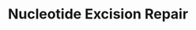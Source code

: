 ---
annotations:
- type: Pathway Ontology
  value: regulatory pathway
- type: Pathway Ontology
  value: DNA repair pathway
authors:
- MaintBot
- ReactomeTeam
- Anwesha
- Ryanmiller
description: Nucleotide excision repair (NER) was first described in the model organism
  E. coli in the early 1960s as a process whereby bulky base damage is enzymatically
  removed from DNA, facilitating the recovery of DNA synthesis and cell survival.
  Deficient NER processes have been identified from the cells of cancer-prone patients
  with different variants of xeroderma pigmentosum (XP), trichothiodystrophy (TTD),
  and Cockayne's syndrome. The XP cells exhibit an ultraviolet radiation hypersensitivity
  that leads to a hypermutability response to UV, offering a direct connection between
  deficient NER, increased mutation rate, and cancer. While the NER pathway in prokaryotes
  is unique, the pathway utilized in yeast and higher eukaryotes is highly conserved.<BR>NER
  is involved in the repair of bulky adducts in DNA, such as UV-induced photo lesions
  (both 6-4 photoproducts (6-4 PPDs) and cyclobutane pyrimidine dimers (CPDs)), as
  well as chemical adducts formed from exposure to aflatoxin, benzopyrene and other
  genotoxic agents. Specific proteins have been identified that participate in base
  damage recognition, cleavage of the damaged strand on both sides of the lesion,
  and excision of the oligonucleotide bearing the lesion. Reparative DNA synthesis
  and ligation restore the strand to its original state.<BR>NER consists of two related
  pathways called global genome nucleotide excision repair (GG-NER) and transcription-coupled
  nucleotide excision repair (TC-NER). The pathways differ in the way in which DNA
  damage is initially recognized, but the majority of the participating molecules
  are shared between these two branches of NER. GG-NER is transcription-independent,
  removing lesions from non-coding DNA strands, as well as coding DNA strands that
  are not being actively transcribed. TC-NER repairs damage in transcribed strands
  of active genes.<BR>Several of the proteins involved in NER are key components of
  the basal transcription complex TFIIH. An ubiquitin ligase complex composed of DDB1,
  CUL4A or CUL4B and RBX1 participates in both GG-NER and TC-NER, implying an important
  role of ubiquitination in NER regulation. The establishment of mutant mouse models
  for NER genes and other DNA repair-related genes has been useful in demonstrating
  the associations between NER defects and cancer.<BR>For past and recent reviews
  of nucleotide excision repair, please refer to Lindahl and Wood 1998, Friedberg
  et al. 2002, Christmann et al. 2003, Hanawalt and Spivak 2008, Marteijn et al. 2014).  View
  original pathway at [http://www.reactome.org/PathwayBrowser/#DIAGRAM=5696398 Reactome].
last-edited: 2021-01-25
organisms:
- Homo sapiens
redirect_from:
- /index.php/Pathway:WP1980
- /instance/WP1980
schema-jsonld:
- '@context': https://schema.org/
  '@id': https://wikipathways.github.io/pathways/WP1980.html
  '@type': Dataset
  creator:
    '@type': Organization
    name: WikiPathways
  description: Nucleotide excision repair (NER) was first described in the model organism
    E. coli in the early 1960s as a process whereby bulky base damage is enzymatically
    removed from DNA, facilitating the recovery of DNA synthesis and cell survival.
    Deficient NER processes have been identified from the cells of cancer-prone patients
    with different variants of xeroderma pigmentosum (XP), trichothiodystrophy (TTD),
    and Cockayne's syndrome. The XP cells exhibit an ultraviolet radiation hypersensitivity
    that leads to a hypermutability response to UV, offering a direct connection between
    deficient NER, increased mutation rate, and cancer. While the NER pathway in prokaryotes
    is unique, the pathway utilized in yeast and higher eukaryotes is highly conserved.<BR>NER
    is involved in the repair of bulky adducts in DNA, such as UV-induced photo lesions
    (both 6-4 photoproducts (6-4 PPDs) and cyclobutane pyrimidine dimers (CPDs)),
    as well as chemical adducts formed from exposure to aflatoxin, benzopyrene and
    other genotoxic agents. Specific proteins have been identified that participate
    in base damage recognition, cleavage of the damaged strand on both sides of the
    lesion, and excision of the oligonucleotide bearing the lesion. Reparative DNA
    synthesis and ligation restore the strand to its original state.<BR>NER consists
    of two related pathways called global genome nucleotide excision repair (GG-NER)
    and transcription-coupled nucleotide excision repair (TC-NER). The pathways differ
    in the way in which DNA damage is initially recognized, but the majority of the
    participating molecules are shared between these two branches of NER. GG-NER is
    transcription-independent, removing lesions from non-coding DNA strands, as well
    as coding DNA strands that are not being actively transcribed. TC-NER repairs
    damage in transcribed strands of active genes.<BR>Several of the proteins involved
    in NER are key components of the basal transcription complex TFIIH. An ubiquitin
    ligase complex composed of DDB1, CUL4A or CUL4B and RBX1 participates in both
    GG-NER and TC-NER, implying an important role of ubiquitination in NER regulation.
    The establishment of mutant mouse models for NER genes and other DNA repair-related
    genes has been useful in demonstrating the associations between NER defects and
    cancer.<BR>For past and recent reviews of nucleotide excision repair, please refer
    to Lindahl and Wood 1998, Friedberg et al. 2002, Christmann et al. 2003, Hanawalt
    and Spivak 2008, Marteijn et al. 2014).  View original pathway at [http://www.reactome.org/PathwayBrowser/#DIAGRAM=5696398
    Reactome].
  keywords:
  - (unphosphorylated)
  - 'INO80C '
  - 'AQR '
  - 'damaged DNA with 5'' incision '
  - 'ACTB(1-375) '
  - 'CUL4A '
  - 'CCNH '
  - DNA
  - 'USP7 '
  - 'GPS1 '
  - 'PAR-PARP2 '
  - Ub:XPC:RAD23:CETN2:Distorted dsDNA:PAR-UV-DDB:TFIIH Core:XPA:PAR-PARP1,PAR-PARP2
  - 'POLD1 '
  - 'CETN2 '
  - mRNA:(PCNA:POLD,POLE), (MonoUb:K164-PCNA:POLK):RPA:RFC
  - DNA:trimmed
  - 'Ub-215-UBC(153-228) '
  - RPA heterotrimer
  - XPC:RAD23:CETN2:Distorted dsDNA:UV-DDB
  - TC-NER incision
  - 'POLR2A '
  - 'ERCC4 '
  - NAM
  - CETN2
  - XAB2 complex
  - 'Ub-63-RPS27A(1-76) '
  - ERCC1:ERCC4
  - 'ZNF830 '
  - TC-NER pre-incision
  - 'COPS6 '
  - (MonoUb:K164-PCNA:POLK):RPA:RFC:Incised DNA without lesion
  - 'RFC4 '
  - nascent mRNA
  - complex:incised
  - (hyperphosphorylated)
  - 'RFC5 '
  - 'K63polyUb-C87-UBE2N '
  - 'RAD23A '
  - 'INO80D '
  - 'ERCC1 '
  - complex:5'-incised
  - 'POLK '
  - PPi
  - LIG1,LIG3:XRCC1
  - Open
  - 'COPS3 '
  - TC-NER
  - 'RFC3 '
  - Ub:ERCC6
  - EP300
  - RNA Polymerase II
  - 'SSB-dsDNA:trimmed nascent mRNA '
  - 'XRCC1 '
  - mRNA
  - Ubiquitinated,hyperphosphorylated RNA Pol II:Damaged DNA template:nascent mRNA
    hybrid:TFIIH:Ub:ERCC6:ERCC8:DDB1:CUL4:RBX1
  - 'PIAS3 '
  - ERCC8:DDB1:CUL4:RBX1
  - 'UBC(381-456) '
  - 'ERCC2 '
  - 'RFC1 '
  - 'RPA1 '
  - 'complex:SSB-dsDNA:trimmed nascent mRNA: (PCNA:POLD,POLE), (MonoUb:K164-PCNA:POLK):RPA:RFC'
  - 'Ub-443-UBC(381-456) '
  - 'INO80 '
  - 'UBB(153-228) '
  - TFIIH
  - pre-incision
  - mRNA hybrid:TFIIH
  - 'UBC(457-532) '
  - GG-NER
  - 'POLE3 '
  - damaged
  - damaged DNA:trimmed
  - 'Ub-63-UBC(1-76) '
  - template:RPA:ERCC5:trimmed nascent mRNA
  - 'POLE '
  - ERCC8:DDB1:CUL4:RBX1:COP9 Signalosome
  - complex:Open bubble
  - 'COPS4 '
  - 'MonoUb-K164-PCNA '
  - 'SUMO2-C93-UBE2I '
  - 'Ub-63-UBA52(1-76) '
  - 'GTF2H4 '
  - 'TCEA1 '
  - II
  - Ubiquitinated,hyperphosphorylated RNA Pol II:Damaged DNA template:nascent mRNA
    hybrid:TFIIH:Ub:ERCC6:ERCC8:DDB1:CUL4:RBX1:UVSSA:USP7:XAB2 complex:XPA:TCEA1:HMGN1:EP300
  - complex:dsDNA with
  - 'RPA3 '
  - 'Ub,SUMO-XPC '
  - hybrid:TFIIH:ERCC6:ERCC8:DDB1:CUL4:RBX1
  - 'PCNA '
  - 'COPS7B '
  - 'UBC(533-608) '
  - GG-NER incision
  - 'ERCC8 '
  - 'CDK7 '
  - 'SSB-dsDNA '
  - 'UBE2N '
  - 'POLR2C '
  - TC-NER post-incision
  - ERCC5
  - 'NFRKB '
  - 'UBC(153-228) '
  - 'COPS2 '
  - 'GTF2H3 '
  - TCEA1
  - Ub:XPC:RAD23:CETN2:Distorted dsDNA:UV-DDB
  - 'POLD4 '
  - (PCNA:POLD,POLE),
  - PAR-UV-DDB
  - 'POLR2F '
  - II:Damaged
  - Distorted dsDNA
  - H2O
  - 'GTF2H2 '
  - 'Ub,p-S2,S5-POLR2A '
  - 'dsDNA with transcription bubble '
  - 'UBC(609-684) '
  - 'RBX1 '
  - 'Ub-ERCC6 '
  - 'UBC(77-152) '
  - transcription
  - complex:Open
  - PARP1,PARP2 dimers
  - HMGN1
  - complex
  - 'DDB2 '
  - 'SUMO3-C93-UBE2I '
  - Ub:XPC:RAD23:CETN2:Distorted dsDNA:PAR-UV-DDB:TFIIH:PAR-PARP1,PAR-PARP2
  - without
  - open bubble damaged
  - 'UBE2V2 '
  - ERCC6
  - damaged DNA
  - 'incised DNA without lesion:trimmed nascent mRNA '
  - 'SUMO1 '
  - PCNA
  - 'Damaged dsDNA with open transcription bubble '
  - 'RFC2 '
  - Ub:XPC:RAD23:CETN2:Distorted dsDNA:PAR-UV-DDB:TFIIH Core:XPA:PAR-PARP1,PAR-PARP2:CHD1L
  - RNF111
  - 'MCRS1 '
  - USP45
  - 'SUMO2 '
  - 'SUMO3 '
  - 'ACTR8 '
  - RNA Pol II:Damaged
  - ERCC4
  - with
  - Pi
  - 'Ub-291-UBC(229-304) '
  - 'INO80B '
  - 'Ub,SUMO,K63polyUb-XPC '
  - 'Ub-519-UBC(457-532) '
  - 'PIAS1 '
  - 'Ub-63-UBB(1-76) '
  - 'CHD1L '
  - 'XPC '
  - 'PPIE '
  - 'POLR2E '
  - RAD23
  - PIAS1,3
  - 'POLD2 '
  - 'Ub-367-UBC(305-380) '
  - 'XAB2 '
  - 'UBB(77-152) '
  - template:nascent
  - 'PARP1 '
  - 'UBE2I-G97-SUMO1 '
  - nascent
  - holoenzyme
  - 'POLD3 '
  - incision
  - hybrid:TFIIH:ERCC6
  - dNTP
  - Ub:ERCC1
  - bubble:Hyperphosphorylated RNA Pol II:TFIIH
  - TFIIH Core
  - 'UBC(1-76) '
  - 'Ub-595-UBC(533-608) '
  - template:trimmed
  - lesion:trimmed
  - 'ERCC6 '
  - ERCC1
  - 'Distorted dsDNA '
  - 'UVSSA '
  - INO80 complex
  - 'UBC(305-380) '
  - CAK
  - bubble-dsDNA
  - 'YY1 '
  - 'COPS5 '
  - 'RPA2 '
  - 'p-S2,S5-POLR2A '
  - dimers
  - 'HMGN1 '
  - 'COPS8 '
  - 'XPA '
  - 'GTF2H1 '
  - 'CUL4B '
  - Ub,SUMO,K63polyUb:XPC:RAD23:CETN2
  - 'incised DNA without lesion '
  - (MonoUb:K164-PCNA:POLK):RPA:RFC
  - 'UBA52(1-76) '
  - PAR-PARP1,PAR-PARP2
  - CHD1L
  - 'RUVBL1 '
  - 'RAD23B '
  - homotrimer,MonoUb:K164-PCNA homotrimer
  - Pol
  - 'Ub-139-UBC(77-152) '
  - 'ISY1 '
  - ADP
  - (MonoUb:K164-PCNA:POLK):RPA:RFC:SSB-dsDNA
  - 'complex:'
  - 'POLR2G '
  - 'POLR2D '
  - COP9 signalosome
  - Ub:XPC:RAD23:CETN2:Distorted dsDNA:PAR-UV-DDB:PAR-PARP1,PAR-PARP2
  - 'LIG3 '
  - UBE2N:UBE2V2
  - 'POLR2L '
  - 'PAR-PARP1 '
  - 'Ub-ERCC1 '
  - Ub:XPC:RAD23:CETN2:Open bubble-dsDNA:PAR-UV-DDB:TFIIH Core:XPA:PAR-PARP1,PAR-PARP2:CHD1L
  - 'DDB1 '
  - open
  - complex:Partially
  - 'LIG1 '
  - 'EP300 '
  - XPC:RAD23:CETN2
  - 'UBB(1-76) '
  - 'ERCC5 '
  - 'ACTL6A '
  - 'Ub-671-UBC(609-684) '
  - 'damaged DNA with open bubble structure '
  - 'POLR2B '
  - Ub
  - 5'-incised
  - 'Open bubble damaged DNA template:trimmed nascent mRNA '
  - Ub,SUMO:XPC:RAD23:CETN2:Open bubble-dsDNA:PAR-UV-DDB:TFIIH Core:XPA:PAR-PARP1,
    PAR-PARP2:CHD1L
  - triphosphate
  - 'SUMO1-C93-UBE2I '
  - 'Ub-139-UBB(77-152) '
  - 'GTF2H5 '
  - 'PAR-DDB2 '
  - DNA:(PCNA:POLD,POLE),(MonoUb:K164-PCNA:POLK):RPA:RFC
  - mRNA:PCNA:(PCNA:POLD,POLE),(MonoUb:K164-PCNA:POLK):RPA:RFC
  - post-incision
  - Polymerase
  - XPA
  - Signalosome
  - excised DNA fragment
  - 'UBE2I-G92-SUMO3 '
  - 'COPS7A '
  - K63polyUb:C87-UBE2N:UBE2V2
  - '5''-incised damaged DNA:trimmed nascent mRNA '
  - 'Partially open bubble damaged DNA template:trimmed nascent mRNA '
  - 'POLR2H '
  - POLD,POLE,POLK
  - 'UBE2I-G93-SUMO2 '
  - UV-DDB:COP9
  - ELL
  - GG-NER pre-incision
  - RFC Heteropentamer
  - 'POLR2J '
  - bubble-dsDNA:PAR-UV-DDB:TFIIH Core:XPA:PAR-PARP1, PAR-PARP2:CHD1L
  - NAD+
  - 'PRPF19 '
  - Ub:XPC:RAD23:CETN2:Distorted dsDNA:UV-DDB:PARP1,PARP2
  - 'INO80E '
  - 'TFPT '
  - 'Ub-XPC '
  - XPC
  - holoenzyme complex
  - 'UBC(229-304) '
  - 'POLR2I '
  - 'MNAT1 '
  - UVSSA:USP7
  - 'PARP2 '
  - RNA
  - 'damaged DNA substrate:nascent mRNA hybrid '
  - UBE2I
  - 'POLD,POLE '
  - 'POLE4 '
  - bubble
  - dsDNA
  - with lesion
  - 'ERCC3 '
  - ATP
  - Hyperphosphorylated
  - 'POLR2K '
  - 'ACTR5 '
  - 'Ub-215-UBB(153-228) '
  - 'POLE2 '
  - Damaged
  - SUMO1,2,3:UBE2I
  - 'RPS27A(1-76) '
  - ribonucleoside
  license: CC0
  name: Nucleotide Excision Repair
seo: CreativeWork
title: Nucleotide Excision Repair
wpid: WP1980
---